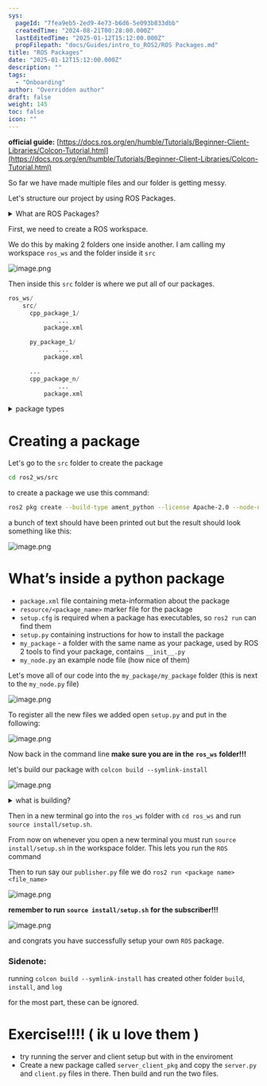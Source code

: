 ```yaml
---
sys:
  pageId: "7fea9eb5-2ed9-4e73-b6d6-5e093b833dbb"
  createdTime: "2024-08-21T00:28:00.000Z"
  lastEditedTime: "2025-01-12T15:12:00.000Z"
  propFilepath: "docs/Guides/intro_to_ROS2/ROS Packages.md"
title: "ROS Packages"
date: "2025-01-12T15:12:00.000Z"
description: ""
tags:
  - "Onboarding"
author: "Overridden author"
draft: false
weight: 145
toc: false
icon: ""
---
```


**official guide:** [https://docs.ros.org/en/humble/Tutorials/Beginner-Client-Libraries/Colcon-Tutorial.html](https://docs.ros.org/en/humble/Tutorials/Beginner-Client-Libraries/Colcon-Tutorial.html)

So far we have made multiple files and our folder is getting messy.

Let's structure our project by using ROS Packages.

<details>

<summary>What are ROS Packages?</summary>

ROS Packages are, as the name implies, packages of code that are highly sharable between ROS developers.

They consist of a folder, `package.xml` file, and source code

```python
      cpp_package_1/
		      ... imagine much code files here ..
          package.xml
```

</details>

First, we need to create a ROS workspace.

We do this by making 2 folders one inside another. I am calling my workspace `ros_ws` and the folder inside it `src`

![image.png](https://prod-files-secure.s3.us-west-2.amazonaws.com/d518164a-d88e-44d1-a4ee-3adb3bd8bce0/70706947-fd18-4537-a67b-e12946812d31/image.png?X-Amz-Algorithm=AWS4-HMAC-SHA256&X-Amz-Content-Sha256=UNSIGNED-PAYLOAD&X-Amz-Credential=ASIAZI2LB466SSYNBEMS%2F20250624%2Fus-west-2%2Fs3%2Faws4_request&X-Amz-Date=20250624T101026Z&X-Amz-Expires=3600&X-Amz-Security-Token=IQoJb3JpZ2luX2VjEDIaCXVzLXdlc3QtMiJHMEUCIQCXvxVzR9QBEs1AtsxqZT0iC8PU38fOfIb6NQZrf%2F5SGAIgaUWwh3NhC5gnV2WrVeNoacKibIJFJgJTGJB5NPA0PnQq%2FwMIKxAAGgw2Mzc0MjMxODM4MDUiDG0fqV0HSnaLnxYhVyrcA49CMsEMsP2aSV94w7UamcOXjJANZC7RAAW%2FU7EKig3XtlwvolG1DSvYqU1GE4cmxIrw6teWfrDK9Z996NtrvT3S2NiSckF6Gwkl%2Fy0cj%2BysVN%2ByojJHmIGEkxHbIW8ksBTL3KNfHlpV9osDIxPdLbDZndfseEORdTqYffTRi1Z%2BgExIb%2Bzu6%2FWihn6dMuvhEs%2F9fxRRM2Jg%2F5qg98mreyblXaTEoDRxL96M24kosf7XQe7DBVWmiFb1jgqaFgKHDnoRycIcbQlhD6F6BKffBquf%2BXx%2B4ngr5G%2BW47NGo8t%2Bckw6tkqnW98PFPizKRgJLDFglJZf50zHjT0TPMeHq2hdKiVi6Lly3ZMh48HrOpgEn%2B3fRfLfh1Kv%2Fxdtq94VPxI2PAXhXMfWyMlGbLFnJJwQDnGFskzixBmlD9SozRuBGJlWmW1R22XcmT2nZE%2FlmlEL9tK%2BMkyG1T4Yp8kTqiVTRo4cpWZLk1Y6kp1xYug6wkq7ePQ4xV%2FMv6FtfqHCPYHenSsgBgSd6L%2FEZoFMnkMjB24ypf7m9ifvWgI0SF%2BlQLX7ahSFAUhfNXoY1IPqovSmXLMXirvK8%2BiAamhwdlCcz6ajvNkSBUzzDkC43HgBkQ4d8S6c2joeTWJAMLTk6cIGOqUBJR4xTaHYbKw9iWGtJZAztcFQ0ys9bGgsGBvPMSwohv9vJgzHqHQK9t2Ag2%2BYmzTgWV8OU8WRdcycI9m%2BDZL4J%2BL1WZv2Z1rehfbSOx1vIAsVpaY%2FB185nDCFP4Ii415avm5mJCZ7QXkGrYa1E3BEYDs0sCOEib91P9Mnpo%2BkX2PbfgpspdJJtCJ6SrF3AkwhTJgvlr4xJ%2Bm8RRSk5lZQEHvVPT6k&X-Amz-Signature=d23033e0cf63d20d308e3021786f8b433f64ed034384a8705e18083092eb28aa&X-Amz-SignedHeaders=host&x-amz-checksum-mode=ENABLED&x-id=GetObject)

Then inside this `src` folder is where we put all of our packages.

```python
ros_ws/
    src/
      cpp_package_1/
		      ...
          package.xml

      py_package_1/
		      ...
          package.xml

      ...
      cpp_package_n/
		      ...
          package.xml

```

<details>

<summary>package types</summary>

packages can be either `C++` or python.

the intern file structure is different for each but for this guide we will stick to creating python packages

</details>

# Creating a package

Let's go to the `src` folder to create the package

```bash
cd ros2_ws/src
```

to create a package we use this command:

```bash
ros2 pkg create --build-type ament_python --license Apache-2.0 --node-name my_node my_package
```

a bunch of text should have been printed out but the result should look something like this:

![image.png](https://prod-files-secure.s3.us-west-2.amazonaws.com/d518164a-d88e-44d1-a4ee-3adb3bd8bce0/e6cf1e3f-8512-4a3e-b131-079f800bf3e8/image.png?X-Amz-Algorithm=AWS4-HMAC-SHA256&X-Amz-Content-Sha256=UNSIGNED-PAYLOAD&X-Amz-Credential=ASIAZI2LB466SSYNBEMS%2F20250624%2Fus-west-2%2Fs3%2Faws4_request&X-Amz-Date=20250624T101026Z&X-Amz-Expires=3600&X-Amz-Security-Token=IQoJb3JpZ2luX2VjEDIaCXVzLXdlc3QtMiJHMEUCIQCXvxVzR9QBEs1AtsxqZT0iC8PU38fOfIb6NQZrf%2F5SGAIgaUWwh3NhC5gnV2WrVeNoacKibIJFJgJTGJB5NPA0PnQq%2FwMIKxAAGgw2Mzc0MjMxODM4MDUiDG0fqV0HSnaLnxYhVyrcA49CMsEMsP2aSV94w7UamcOXjJANZC7RAAW%2FU7EKig3XtlwvolG1DSvYqU1GE4cmxIrw6teWfrDK9Z996NtrvT3S2NiSckF6Gwkl%2Fy0cj%2BysVN%2ByojJHmIGEkxHbIW8ksBTL3KNfHlpV9osDIxPdLbDZndfseEORdTqYffTRi1Z%2BgExIb%2Bzu6%2FWihn6dMuvhEs%2F9fxRRM2Jg%2F5qg98mreyblXaTEoDRxL96M24kosf7XQe7DBVWmiFb1jgqaFgKHDnoRycIcbQlhD6F6BKffBquf%2BXx%2B4ngr5G%2BW47NGo8t%2Bckw6tkqnW98PFPizKRgJLDFglJZf50zHjT0TPMeHq2hdKiVi6Lly3ZMh48HrOpgEn%2B3fRfLfh1Kv%2Fxdtq94VPxI2PAXhXMfWyMlGbLFnJJwQDnGFskzixBmlD9SozRuBGJlWmW1R22XcmT2nZE%2FlmlEL9tK%2BMkyG1T4Yp8kTqiVTRo4cpWZLk1Y6kp1xYug6wkq7ePQ4xV%2FMv6FtfqHCPYHenSsgBgSd6L%2FEZoFMnkMjB24ypf7m9ifvWgI0SF%2BlQLX7ahSFAUhfNXoY1IPqovSmXLMXirvK8%2BiAamhwdlCcz6ajvNkSBUzzDkC43HgBkQ4d8S6c2joeTWJAMLTk6cIGOqUBJR4xTaHYbKw9iWGtJZAztcFQ0ys9bGgsGBvPMSwohv9vJgzHqHQK9t2Ag2%2BYmzTgWV8OU8WRdcycI9m%2BDZL4J%2BL1WZv2Z1rehfbSOx1vIAsVpaY%2FB185nDCFP4Ii415avm5mJCZ7QXkGrYa1E3BEYDs0sCOEib91P9Mnpo%2BkX2PbfgpspdJJtCJ6SrF3AkwhTJgvlr4xJ%2Bm8RRSk5lZQEHvVPT6k&X-Amz-Signature=281d0837d234b8a68b7ef19a135443318a82bdae953e17b1ba7c1f3d7d5c4b54&X-Amz-SignedHeaders=host&x-amz-checksum-mode=ENABLED&x-id=GetObject)

# What’s inside a python package

- `package.xml` file containing meta-information about the package
- `resource/<package_name>` marker file for the package
- `setup.cfg` is required when a package has executables, so `ros2 run` can find them
- `setup.py` containing instructions for how to install the package
- `my_package` - a folder with the same name as your package, used by ROS 2 tools to find your package, contains `__init__.py`
- `my_node.py` an example node file (how nice of them)

Let's move all of our code into the `my_package/my_package` folder (this is next to the `my_node.py` file)

![image.png](https://prod-files-secure.s3.us-west-2.amazonaws.com/d518164a-d88e-44d1-a4ee-3adb3bd8bce0/9ce58f11-0da9-4d3e-b86d-506a9685d378/image.png?X-Amz-Algorithm=AWS4-HMAC-SHA256&X-Amz-Content-Sha256=UNSIGNED-PAYLOAD&X-Amz-Credential=ASIAZI2LB466SSYNBEMS%2F20250624%2Fus-west-2%2Fs3%2Faws4_request&X-Amz-Date=20250624T101026Z&X-Amz-Expires=3600&X-Amz-Security-Token=IQoJb3JpZ2luX2VjEDIaCXVzLXdlc3QtMiJHMEUCIQCXvxVzR9QBEs1AtsxqZT0iC8PU38fOfIb6NQZrf%2F5SGAIgaUWwh3NhC5gnV2WrVeNoacKibIJFJgJTGJB5NPA0PnQq%2FwMIKxAAGgw2Mzc0MjMxODM4MDUiDG0fqV0HSnaLnxYhVyrcA49CMsEMsP2aSV94w7UamcOXjJANZC7RAAW%2FU7EKig3XtlwvolG1DSvYqU1GE4cmxIrw6teWfrDK9Z996NtrvT3S2NiSckF6Gwkl%2Fy0cj%2BysVN%2ByojJHmIGEkxHbIW8ksBTL3KNfHlpV9osDIxPdLbDZndfseEORdTqYffTRi1Z%2BgExIb%2Bzu6%2FWihn6dMuvhEs%2F9fxRRM2Jg%2F5qg98mreyblXaTEoDRxL96M24kosf7XQe7DBVWmiFb1jgqaFgKHDnoRycIcbQlhD6F6BKffBquf%2BXx%2B4ngr5G%2BW47NGo8t%2Bckw6tkqnW98PFPizKRgJLDFglJZf50zHjT0TPMeHq2hdKiVi6Lly3ZMh48HrOpgEn%2B3fRfLfh1Kv%2Fxdtq94VPxI2PAXhXMfWyMlGbLFnJJwQDnGFskzixBmlD9SozRuBGJlWmW1R22XcmT2nZE%2FlmlEL9tK%2BMkyG1T4Yp8kTqiVTRo4cpWZLk1Y6kp1xYug6wkq7ePQ4xV%2FMv6FtfqHCPYHenSsgBgSd6L%2FEZoFMnkMjB24ypf7m9ifvWgI0SF%2BlQLX7ahSFAUhfNXoY1IPqovSmXLMXirvK8%2BiAamhwdlCcz6ajvNkSBUzzDkC43HgBkQ4d8S6c2joeTWJAMLTk6cIGOqUBJR4xTaHYbKw9iWGtJZAztcFQ0ys9bGgsGBvPMSwohv9vJgzHqHQK9t2Ag2%2BYmzTgWV8OU8WRdcycI9m%2BDZL4J%2BL1WZv2Z1rehfbSOx1vIAsVpaY%2FB185nDCFP4Ii415avm5mJCZ7QXkGrYa1E3BEYDs0sCOEib91P9Mnpo%2BkX2PbfgpspdJJtCJ6SrF3AkwhTJgvlr4xJ%2Bm8RRSk5lZQEHvVPT6k&X-Amz-Signature=ff55b56520ed422f8b160e6908deb76d1b475db79d01fc0f55f9d35e9b460c69&X-Amz-SignedHeaders=host&x-amz-checksum-mode=ENABLED&x-id=GetObject)

To register all the new files we added open `setup.py` and put in the following:

![image.png](https://prod-files-secure.s3.us-west-2.amazonaws.com/d518164a-d88e-44d1-a4ee-3adb3bd8bce0/1cd7c262-4cae-4496-9d75-c178537d24a2/image.png?X-Amz-Algorithm=AWS4-HMAC-SHA256&X-Amz-Content-Sha256=UNSIGNED-PAYLOAD&X-Amz-Credential=ASIAZI2LB466SSYNBEMS%2F20250624%2Fus-west-2%2Fs3%2Faws4_request&X-Amz-Date=20250624T101026Z&X-Amz-Expires=3600&X-Amz-Security-Token=IQoJb3JpZ2luX2VjEDIaCXVzLXdlc3QtMiJHMEUCIQCXvxVzR9QBEs1AtsxqZT0iC8PU38fOfIb6NQZrf%2F5SGAIgaUWwh3NhC5gnV2WrVeNoacKibIJFJgJTGJB5NPA0PnQq%2FwMIKxAAGgw2Mzc0MjMxODM4MDUiDG0fqV0HSnaLnxYhVyrcA49CMsEMsP2aSV94w7UamcOXjJANZC7RAAW%2FU7EKig3XtlwvolG1DSvYqU1GE4cmxIrw6teWfrDK9Z996NtrvT3S2NiSckF6Gwkl%2Fy0cj%2BysVN%2ByojJHmIGEkxHbIW8ksBTL3KNfHlpV9osDIxPdLbDZndfseEORdTqYffTRi1Z%2BgExIb%2Bzu6%2FWihn6dMuvhEs%2F9fxRRM2Jg%2F5qg98mreyblXaTEoDRxL96M24kosf7XQe7DBVWmiFb1jgqaFgKHDnoRycIcbQlhD6F6BKffBquf%2BXx%2B4ngr5G%2BW47NGo8t%2Bckw6tkqnW98PFPizKRgJLDFglJZf50zHjT0TPMeHq2hdKiVi6Lly3ZMh48HrOpgEn%2B3fRfLfh1Kv%2Fxdtq94VPxI2PAXhXMfWyMlGbLFnJJwQDnGFskzixBmlD9SozRuBGJlWmW1R22XcmT2nZE%2FlmlEL9tK%2BMkyG1T4Yp8kTqiVTRo4cpWZLk1Y6kp1xYug6wkq7ePQ4xV%2FMv6FtfqHCPYHenSsgBgSd6L%2FEZoFMnkMjB24ypf7m9ifvWgI0SF%2BlQLX7ahSFAUhfNXoY1IPqovSmXLMXirvK8%2BiAamhwdlCcz6ajvNkSBUzzDkC43HgBkQ4d8S6c2joeTWJAMLTk6cIGOqUBJR4xTaHYbKw9iWGtJZAztcFQ0ys9bGgsGBvPMSwohv9vJgzHqHQK9t2Ag2%2BYmzTgWV8OU8WRdcycI9m%2BDZL4J%2BL1WZv2Z1rehfbSOx1vIAsVpaY%2FB185nDCFP4Ii415avm5mJCZ7QXkGrYa1E3BEYDs0sCOEib91P9Mnpo%2BkX2PbfgpspdJJtCJ6SrF3AkwhTJgvlr4xJ%2Bm8RRSk5lZQEHvVPT6k&X-Amz-Signature=ed2890154f6077f10af4ec1b98e561cb9bfd1e00daf8b8d83f55af93acc02d6f&X-Amz-SignedHeaders=host&x-amz-checksum-mode=ENABLED&x-id=GetObject)

Now back in the command line **make sure you are in the** **`ros_ws`** **folder!!!**

let's build our package with `colcon build --symlink-install`

![image.png](https://prod-files-secure.s3.us-west-2.amazonaws.com/d518164a-d88e-44d1-a4ee-3adb3bd8bce0/2f2a0d27-b173-48fd-b189-5f5c0ce65619/image.png?X-Amz-Algorithm=AWS4-HMAC-SHA256&X-Amz-Content-Sha256=UNSIGNED-PAYLOAD&X-Amz-Credential=ASIAZI2LB466SSYNBEMS%2F20250624%2Fus-west-2%2Fs3%2Faws4_request&X-Amz-Date=20250624T101026Z&X-Amz-Expires=3600&X-Amz-Security-Token=IQoJb3JpZ2luX2VjEDIaCXVzLXdlc3QtMiJHMEUCIQCXvxVzR9QBEs1AtsxqZT0iC8PU38fOfIb6NQZrf%2F5SGAIgaUWwh3NhC5gnV2WrVeNoacKibIJFJgJTGJB5NPA0PnQq%2FwMIKxAAGgw2Mzc0MjMxODM4MDUiDG0fqV0HSnaLnxYhVyrcA49CMsEMsP2aSV94w7UamcOXjJANZC7RAAW%2FU7EKig3XtlwvolG1DSvYqU1GE4cmxIrw6teWfrDK9Z996NtrvT3S2NiSckF6Gwkl%2Fy0cj%2BysVN%2ByojJHmIGEkxHbIW8ksBTL3KNfHlpV9osDIxPdLbDZndfseEORdTqYffTRi1Z%2BgExIb%2Bzu6%2FWihn6dMuvhEs%2F9fxRRM2Jg%2F5qg98mreyblXaTEoDRxL96M24kosf7XQe7DBVWmiFb1jgqaFgKHDnoRycIcbQlhD6F6BKffBquf%2BXx%2B4ngr5G%2BW47NGo8t%2Bckw6tkqnW98PFPizKRgJLDFglJZf50zHjT0TPMeHq2hdKiVi6Lly3ZMh48HrOpgEn%2B3fRfLfh1Kv%2Fxdtq94VPxI2PAXhXMfWyMlGbLFnJJwQDnGFskzixBmlD9SozRuBGJlWmW1R22XcmT2nZE%2FlmlEL9tK%2BMkyG1T4Yp8kTqiVTRo4cpWZLk1Y6kp1xYug6wkq7ePQ4xV%2FMv6FtfqHCPYHenSsgBgSd6L%2FEZoFMnkMjB24ypf7m9ifvWgI0SF%2BlQLX7ahSFAUhfNXoY1IPqovSmXLMXirvK8%2BiAamhwdlCcz6ajvNkSBUzzDkC43HgBkQ4d8S6c2joeTWJAMLTk6cIGOqUBJR4xTaHYbKw9iWGtJZAztcFQ0ys9bGgsGBvPMSwohv9vJgzHqHQK9t2Ag2%2BYmzTgWV8OU8WRdcycI9m%2BDZL4J%2BL1WZv2Z1rehfbSOx1vIAsVpaY%2FB185nDCFP4Ii415avm5mJCZ7QXkGrYa1E3BEYDs0sCOEib91P9Mnpo%2BkX2PbfgpspdJJtCJ6SrF3AkwhTJgvlr4xJ%2Bm8RRSk5lZQEHvVPT6k&X-Amz-Signature=5616f87456d188e10789cf4944e3ca771699efa2e8470eeff491371e5c03880b&X-Amz-SignedHeaders=host&x-amz-checksum-mode=ENABLED&x-id=GetObject)

<details>

<summary>what is building?</summary>

if you are a CS major at Rose-Hulman you will learn the answer to this in CSSE132

but TLDR; is it combines all the code files into one program that can be run easily 

</details>

Then in a new terminal go into the `ros_ws` folder with `cd ros_ws` and run `source install/setup.sh`. 

From now on whenever you open a new terminal you must run `source install/setup.sh` in the workspace folder. This lets you run the `ROS` command

Then to run say our `publisher.py` file we do `ros2 run <package name> <file_name>`

![image.png](https://prod-files-secure.s3.us-west-2.amazonaws.com/d518164a-d88e-44d1-a4ee-3adb3bd8bce0/4f4b1219-3a44-4632-aa0a-ce3471699f59/image.png?X-Amz-Algorithm=AWS4-HMAC-SHA256&X-Amz-Content-Sha256=UNSIGNED-PAYLOAD&X-Amz-Credential=ASIAZI2LB466SSYNBEMS%2F20250624%2Fus-west-2%2Fs3%2Faws4_request&X-Amz-Date=20250624T101026Z&X-Amz-Expires=3600&X-Amz-Security-Token=IQoJb3JpZ2luX2VjEDIaCXVzLXdlc3QtMiJHMEUCIQCXvxVzR9QBEs1AtsxqZT0iC8PU38fOfIb6NQZrf%2F5SGAIgaUWwh3NhC5gnV2WrVeNoacKibIJFJgJTGJB5NPA0PnQq%2FwMIKxAAGgw2Mzc0MjMxODM4MDUiDG0fqV0HSnaLnxYhVyrcA49CMsEMsP2aSV94w7UamcOXjJANZC7RAAW%2FU7EKig3XtlwvolG1DSvYqU1GE4cmxIrw6teWfrDK9Z996NtrvT3S2NiSckF6Gwkl%2Fy0cj%2BysVN%2ByojJHmIGEkxHbIW8ksBTL3KNfHlpV9osDIxPdLbDZndfseEORdTqYffTRi1Z%2BgExIb%2Bzu6%2FWihn6dMuvhEs%2F9fxRRM2Jg%2F5qg98mreyblXaTEoDRxL96M24kosf7XQe7DBVWmiFb1jgqaFgKHDnoRycIcbQlhD6F6BKffBquf%2BXx%2B4ngr5G%2BW47NGo8t%2Bckw6tkqnW98PFPizKRgJLDFglJZf50zHjT0TPMeHq2hdKiVi6Lly3ZMh48HrOpgEn%2B3fRfLfh1Kv%2Fxdtq94VPxI2PAXhXMfWyMlGbLFnJJwQDnGFskzixBmlD9SozRuBGJlWmW1R22XcmT2nZE%2FlmlEL9tK%2BMkyG1T4Yp8kTqiVTRo4cpWZLk1Y6kp1xYug6wkq7ePQ4xV%2FMv6FtfqHCPYHenSsgBgSd6L%2FEZoFMnkMjB24ypf7m9ifvWgI0SF%2BlQLX7ahSFAUhfNXoY1IPqovSmXLMXirvK8%2BiAamhwdlCcz6ajvNkSBUzzDkC43HgBkQ4d8S6c2joeTWJAMLTk6cIGOqUBJR4xTaHYbKw9iWGtJZAztcFQ0ys9bGgsGBvPMSwohv9vJgzHqHQK9t2Ag2%2BYmzTgWV8OU8WRdcycI9m%2BDZL4J%2BL1WZv2Z1rehfbSOx1vIAsVpaY%2FB185nDCFP4Ii415avm5mJCZ7QXkGrYa1E3BEYDs0sCOEib91P9Mnpo%2BkX2PbfgpspdJJtCJ6SrF3AkwhTJgvlr4xJ%2Bm8RRSk5lZQEHvVPT6k&X-Amz-Signature=06c9699b58848ced308765062d63b482897136208cf68bbe37f48778a3269289&X-Amz-SignedHeaders=host&x-amz-checksum-mode=ENABLED&x-id=GetObject)

**remember to run** **`source install/setup.sh`** **for the subscriber!!!**

![image.png](https://prod-files-secure.s3.us-west-2.amazonaws.com/d518164a-d88e-44d1-a4ee-3adb3bd8bce0/02121119-dad4-49ec-8356-c956108b4243/image.png?X-Amz-Algorithm=AWS4-HMAC-SHA256&X-Amz-Content-Sha256=UNSIGNED-PAYLOAD&X-Amz-Credential=ASIAZI2LB466SSYNBEMS%2F20250624%2Fus-west-2%2Fs3%2Faws4_request&X-Amz-Date=20250624T101026Z&X-Amz-Expires=3600&X-Amz-Security-Token=IQoJb3JpZ2luX2VjEDIaCXVzLXdlc3QtMiJHMEUCIQCXvxVzR9QBEs1AtsxqZT0iC8PU38fOfIb6NQZrf%2F5SGAIgaUWwh3NhC5gnV2WrVeNoacKibIJFJgJTGJB5NPA0PnQq%2FwMIKxAAGgw2Mzc0MjMxODM4MDUiDG0fqV0HSnaLnxYhVyrcA49CMsEMsP2aSV94w7UamcOXjJANZC7RAAW%2FU7EKig3XtlwvolG1DSvYqU1GE4cmxIrw6teWfrDK9Z996NtrvT3S2NiSckF6Gwkl%2Fy0cj%2BysVN%2ByojJHmIGEkxHbIW8ksBTL3KNfHlpV9osDIxPdLbDZndfseEORdTqYffTRi1Z%2BgExIb%2Bzu6%2FWihn6dMuvhEs%2F9fxRRM2Jg%2F5qg98mreyblXaTEoDRxL96M24kosf7XQe7DBVWmiFb1jgqaFgKHDnoRycIcbQlhD6F6BKffBquf%2BXx%2B4ngr5G%2BW47NGo8t%2Bckw6tkqnW98PFPizKRgJLDFglJZf50zHjT0TPMeHq2hdKiVi6Lly3ZMh48HrOpgEn%2B3fRfLfh1Kv%2Fxdtq94VPxI2PAXhXMfWyMlGbLFnJJwQDnGFskzixBmlD9SozRuBGJlWmW1R22XcmT2nZE%2FlmlEL9tK%2BMkyG1T4Yp8kTqiVTRo4cpWZLk1Y6kp1xYug6wkq7ePQ4xV%2FMv6FtfqHCPYHenSsgBgSd6L%2FEZoFMnkMjB24ypf7m9ifvWgI0SF%2BlQLX7ahSFAUhfNXoY1IPqovSmXLMXirvK8%2BiAamhwdlCcz6ajvNkSBUzzDkC43HgBkQ4d8S6c2joeTWJAMLTk6cIGOqUBJR4xTaHYbKw9iWGtJZAztcFQ0ys9bGgsGBvPMSwohv9vJgzHqHQK9t2Ag2%2BYmzTgWV8OU8WRdcycI9m%2BDZL4J%2BL1WZv2Z1rehfbSOx1vIAsVpaY%2FB185nDCFP4Ii415avm5mJCZ7QXkGrYa1E3BEYDs0sCOEib91P9Mnpo%2BkX2PbfgpspdJJtCJ6SrF3AkwhTJgvlr4xJ%2Bm8RRSk5lZQEHvVPT6k&X-Amz-Signature=fd7a439f51c093f5ff74c5edad59af035fba519ba5660e5c3e7e5ebc0b2e3ff9&X-Amz-SignedHeaders=host&x-amz-checksum-mode=ENABLED&x-id=GetObject)

and congrats you have successfully setup your own `ROS` package.

### Sidenote:

running `colcon build --symlink-install` has created other folder `build`, `install`, and `log`

for the most part, these can be ignored.

# Exercise!!!! ( ik u love them )

- try running the server and client setup but with in the enviroment
- Create a new package called `server_client_pkg` and copy the `server.py` and `client.py` files in there. Then build and run the two files.
